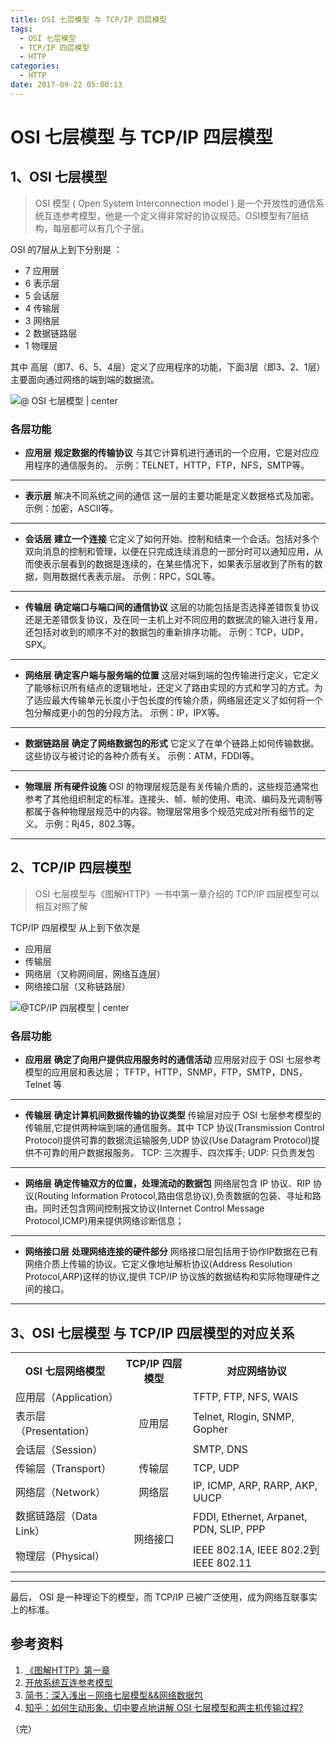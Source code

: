 ```yaml
---
title: OSI 七层模型 与 TCP/IP 四层模型
tags:
  - OSI 七层模型
  - TCP/IP 四层模型
  - HTTP
categories:
  - HTTP
date: 2017-09-22 05:00:13
---
```

# OSI 七层模型 与 TCP/IP 四层模型

## 1、OSI 七层模型
>OSI 模型 ( Open System Interconnection model )  是一个开放性的通信系统互连参考模型，他是一个定义得非常好的协议规范。OSI模型有7层结构，每层都可以有几个子层。

OSI 的7层从上到下分别是 ：
- 7 应用层
- 6 表示层
- 5 会话层
- 4 传输层
- 3 网络层
- 2 数据链路层
- 1 物理层

其中 高层（即7、6、5、4层）定义了应用程序的功能，下面3层（即3、2、1层）主要面向通过网络的端到端的数据流。

![@ OSI 七层模型 | center](http://oux9sg1nc.bkt.clouddn.com/17-9-22/49739910.jpg)

### 各层功能

- **应用层**
**规定数据的传输协议**
与其它计算机进行通讯的一个应用，它是对应应用程序的通信服务的。
示例：TELNET，HTTP，FTP，NFS，SMTP等。

---

- **表示层**
解决不同系统之间的通信
这一层的主要功能是定义数据格式及加密。
示例：加密，ASCII等。

---

- **会话层**
**建立一个连接**
它定义了如何开始、控制和结束一个会话。包括对多个双向消息的控制和管理，以便在只完成连续消息的一部分时可以通知应用，从而使表示层看到的数据是连续的，在某些情况下，如果表示层收到了所有的数据，则用数据代表表示层。
示例：RPC，SQL等。

---

- **传输层**
**确定端口与端口间的通信协议**
这层的功能包括是否选择差错恢复协议还是无差错恢复协议，及在同一主机上对不同应用的数据流的输入进行复用，还包括对收到的顺序不对的数据包的重新排序功能。
示例：TCP，UDP，SPX。

---

- **网络层**
**确定客户端与服务端的位置**
这层对端到端的包传输进行定义，它定义了能够标识所有结点的逻辑地址，还定义了路由实现的方式和学习的方式。为了适应最大传输单元长度小于包长度的传输介质，网络层还定义了如何将一个包分解成更小的包的分段方法。
示例：IP，IPX等。

---

- **数据链路层**
**确定了网络数据包的形式**
它定义了在单个链路上如何传输数据。这些协议与被讨论的各种介质有关。
示例：ATM，FDDI等。

---

- **物理层**
**所有硬件设施**
OSI 的物理层规范是有关传输介质的，这些规范通常也参考了其他组织制定的标准。连接头、帧、帧的使用、电流、编码及光调制等都属于各种物理层规范中的内容。物理层常用多个规范完成对所有细节的定义。
示例：Rj45，802.3等。

---


## 2、TCP/IP 四层模型

>OSI 七层模型与《图解HTTP》一书中第一章介绍的 TCP/IP 四层模型可以相互对照了解

TCP/IP 四层模型 从上到下依次是
- 应用层
- 传输层
- 网络层（又称网间层，网络互连层）
- 网络接口层（又称链路层）


![@TCP/IP 四层模型 | center](https://ws1.sinaimg.cn/large/889b2f7fgy1fjrru5z4dqj20k607h75k.jpg)


### 各层功能

- **应用层**
**确定了向用户提供应用服务时的通信活动**
应用层对应于 OSI 七层参考模型的应用层和表达层；
TFTP，HTTP，SNMP，FTP，SMTP，DNS，Telnet 等

---

- **传输层**
**确定计算机间数据传输的协议类型**
传输层对应于 OSI 七层参考模型的传输层,它提供两种端到端的通信服务。其中 TCP 协议(Transmission Control Protocol)提供可靠的数据流运输服务,UDP 协议(Use Datagram Protocol)提供不可靠的用户数据报服务。
TCP: 三次握手、四次挥手;
UDP: 只负责发包

---

- **网络层**
**确定传输双方的位置，处理流动的数据包**
网络层包含 IP 协议、RIP 协议(Routing Information Protocol,路由信息协议),负责数据的包装、寻址和路由。同时还包含网间控制报文协议(Internet Control Message Protocol,ICMP)用来提供网络诊断信息；

---

- **网络接口层**
**处理网络连接的硬件部分**
网络接口层包括用于协作IP数据在已有网络介质上传输的协议。它定义像地址解析协议(Address Resolution Protocol,ARP)这样的协议,提供 TCP/IP 协议族的数据结构和实际物理硬件之间的接口。

---

## 3、OSI 七层模型 与 TCP/IP 四层模型的对应关系

<table style="vertical-align: middle;margin:0 auto;"><tr><th>OSI 七层网络模型</th><th>TCP/IP 四层模型</th><th>对应网络协议</th></tr><tr><td>应用层（Application）</td><td rowspan="3" style="vertical-align: middle;text-align: center;">应用层</td><td>TFTP, FTP, NFS, WAIS</td></tr><tr><td>表示层（Presentation）</td><td>Telnet, Rlogin, SNMP, Gopher</td></tr><tr><td>会话层（Session）</td><td>SMTP, DNS</td></tr><tr><td>传输层（Transport）</td><td style="vertical-align: middle;text-align: center;">传输层</td><td>TCP, UDP</td></tr><tr><td>网络层（Network）</td><td style="vertical-align: middle;text-align: center;">网络层</td><td>IP, ICMP, ARP, RARP, AKP, UUCP</td></tr><tr><td>数据链路层（Data Link）</td><td rowspan="2" style="vertical-align: middle;text-align: center;">网络接口</td><td>FDDI, Ethernet, Arpanet, PDN, SLIP, PPP</td></tr><tr><td>物理层（Physical）</td><td>IEEE 802.1A, IEEE 802.2到IEEE 802.11</td></tr></table>

---

最后， OSI 是一种理论下的模型，而 TCP/IP 已被广泛使用，成为网络互联事实上的标准。

## 参考资料

1. [《图解HTTP》第一章](https://book.douban.com/subject/25863515/)
2. [开放系统互连参考模型](https://baike.baidu.com/item/%E5%BC%80%E6%94%BE%E7%B3%BB%E7%BB%9F%E4%BA%92%E8%BF%9E%E5%8F%82%E8%80%83%E6%A8%A1%E5%9E%8B/8851889?fr=aladdin&fromid=9763441&fromtitle=OSI%E4%B8%83%E5%B1%82%E6%A8%A1%E5%9E%8B)
3. [简书：深入浅出－网络七层模型&&网络数据包](http://www.jianshu.com/p/4b9d43c0571a)
4. [知乎：如何生动形象、切中要点地讲解 OSI 七层模型和两主机传输过程?](https://www.zhihu.com/question/24002080/answer/31817536)


（完）